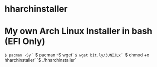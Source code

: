 # hharchinstaller

# My own Arch Linux Installer in bash (EFI Only)

`$ pacman -Sy´
`$ pacman -S wget´
`$ wget bit.ly/3UNIJLx´
`$ chmod +x hharchinstaller´
`$ ./hharchinstaller´
